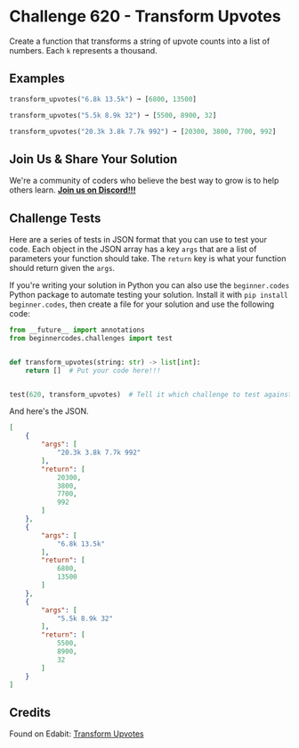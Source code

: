 # Challenge 620 - Transform Upvotes

Create a function that transforms a string of upvote counts into a list of numbers. Each `k` represents a thousand.

## Examples
```python
transform_upvotes("6.8k 13.5k") ➞ [6800, 13500]

transform_upvotes("5.5k 8.9k 32") ➞ [5500, 8900, 32]

transform_upvotes("20.3k 3.8k 7.7k 992") ➞ [20300, 3800, 7700, 992]
```
## Join Us & Share Your Solution

We're a community of coders who believe the best way to grow is to help others learn. **[Join us on Discord!!!](https://discord.gg/sfHykntuGy)**

## Challenge Tests

Here are a series of tests in JSON format that you can use to test your code. Each object in the JSON array has a key `args` that are a list of parameters your function should take. The `return` key is what your function should return given the `args`. 

If you're writing your solution in Python you can also use the `beginner.codes` Python package to automate testing your solution. Install it with `pip install beginner.codes`, then create a file for your solution and use the following code:
```python
from __future__ import annotations
from beginnercodes.challenges import test


def transform_upvotes(string: str) -> list[int]:
    return []  # Put your code here!!!


test(620, transform_upvotes)  # Tell it which challenge to test against
```
And here's the JSON.
```json
[
    {
        "args": [
            "20.3k 3.8k 7.7k 992"
        ],
        "return": [
            20300,
            3800,
            7700,
            992
        ]
    },
    {
        "args": [
            "6.8k 13.5k"
        ],
        "return": [
            6800,
            13500
        ]
    },
    {
        "args": [
            "5.5k 8.9k 32"
        ],
        "return": [
            5500,
            8900,
            32
        ]
    }
]
```
## Credits

Found on Edabit: [Transform Upvotes](https://edabit.com/challenge/nT4y8naTzHgknsW6h)
